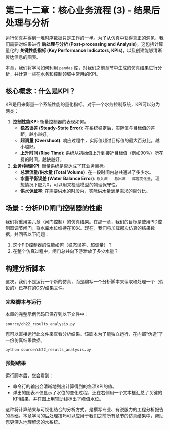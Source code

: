 # 第二十二章：核心业务流程 (3) - 结果后处理与分析

运行仿真并得到一堆时序数据只是工作的一半。为了从仿真中获得真正的洞见，我们需要对结果进行 **后处理与分析 (Post-processing and Analysis)**。这包括计算量化的 **关键性能指标 (Key Performance Indicators, KPIs)**，以及创建能够清晰传达信息的图表。

本章，我们将学习如何利用 `pandas` 库，对我们之前章节中生成的仿真结果进行分析，并计算一些在水务和控制领域中常用的KPI。

## 核心概念：什么是KPI？

KPI是用来衡量一个系统性能的量化指标。对于一个水务控制系统，KPI可以分为两类：
1.  **控制性能KPI**: 衡量控制器的表现如何。
    *   **稳态误差 (Steady-State Error)**: 在系统稳定后，实际值与目标值的差距。越小越好。
    *   **超调量 (Overshoot)**: 响应过程中，实际值超过目标值的最大百分比。越小越好。
    *   **上升时间 (Rise Time)**: 系统从初始值上升到接近目标值（例如90%）所花费的时间。越快越好。
2.  **业务/物理KPI**: 衡量系统是否达成了其业务目标。
    *   **总泄流量/供水量 (Total Volume)**: 在一段时间内总共通过了多少水。
    *   **水量平衡误差 (Water Balance Error)**: `总入流 - 总出流 - 库容变化量`。理想情况下应为0，可以用来检验模型的物理保守性。
    *   **供水保证率**: 在需要供水的时段内，实际供水量满足需求的百分比。

## 场景：分析PID闸门控制器的性能

我们将重用第六章（闸门控制）的仿真结果。在那一章，我们的目标是使用PID控制器调节闸门，将水库水位维持在10米。现在，我们将加载那次仿真的结果数据，并回答以下问题：
1.  这个PID控制器的性能如何（稳态误差、超调量）？
2.  在整个仿真过程中，闸门总共向下游泄放了多少水量？

## 构建分析脚本

这次，我们不是运行一个新的仿真，而是编写一个分析脚本来读取和处理一个（假设的）已存在的CSV结果文件。

### 完整脚本与运行

本章的完整示例代码已保存到以下文件中：

`source/ch22_results_analysis.py`

您可以直接运行此文件来查看分析结果。该脚本为了能独立运行，在内部“伪造”了一份仿真结果数据。

```bash
python source/ch22_results_analysis.py
```

### 预期结果

运行脚本后，您会看到：
*   命令行的输出会清晰地列出计算得到的各项KPI的值。
*   弹出的图表不仅显示了水位的变化过程，还在右侧用一个文本框汇总了关键的KPI结果，并在图上用辅助线标出了峰值水位。

这种将计算结果与可视化结合的分析方式，是撰写专业、有说服力的工程分析报告的基础。本章学习的后处理技巧可以应用于我们之前所有章节的仿真结果中，帮助您更深入地理解您的水系统。
